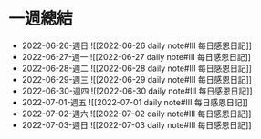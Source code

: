 # 一週總結
- 2022-06-26-週日 ![[2022-06-26 daily note#III 每日感恩日記]]
- 2022-06-27-週一 ![[2022-06-27 daily note#III 每日感恩日記]]
- 2022-06-28-週二 ![[2022-06-28 daily note#III 每日感恩日記]]
- 2022-06-29-週三 ![[2022-06-29 daily note#III 每日感恩日記]]
- 2022-06-30-週四 ![[2022-06-30 daily note#III 每日感恩日記]]
- 2022-07-01-週五 ![[2022-07-01 daily note#III 每日感恩日記]]
- 2022-07-02-週六 ![[2022-07-02 daily note#III 每日感恩日記]]
- 2022-07-03-週日 ![[2022-07-03 daily note#III 每日感恩日記]]

